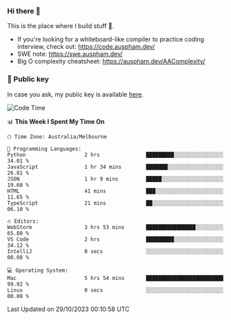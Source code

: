 ### Hi there 👋

This is the place where I build stuff 👀. 

- If you're looking for a whiteboard-like compiler to practice coding interview, check out: https://code.auspham.dev/
- SWE note: https://swe.auspham.dev/
- Big O complexity cheatsheet: https://auspham.dev/AAComplexity/

### 🔑 Public key

In case you ask, my public key is available [here](https://public.auspham.dev/).

<!--START_SECTION:waka-->
![Code Time](http://img.shields.io/badge/Code%20Time-1%2C114%20hrs%207%20mins-blue)

📊 **This Week I Spent My Time On** 

```text
🕑︎ Time Zone: Australia/Melbourne

💬 Programming Languages: 
Python                   2 hrs               █████████░░░░░░░░░░░░░░░░   34.01 % 
JavaScript               1 hr 34 mins        ███████░░░░░░░░░░░░░░░░░░   26.81 % 
JSON                     1 hr 9 mins         █████░░░░░░░░░░░░░░░░░░░░   19.68 % 
HTML                     41 mins             ███░░░░░░░░░░░░░░░░░░░░░░   11.65 % 
TypeScript               21 mins             ██░░░░░░░░░░░░░░░░░░░░░░░   06.10 % 

🔥 Editors: 
WebStorm                 3 hrs 53 mins       ████████████████░░░░░░░░░   65.80 % 
VS Code                  2 hrs               █████████░░░░░░░░░░░░░░░░   34.12 % 
IntelliJ                 0 secs              ░░░░░░░░░░░░░░░░░░░░░░░░░   00.08 % 

💻 Operating System: 
Mac                      5 hrs 54 mins       █████████████████████████   99.92 % 
Linux                    0 secs              ░░░░░░░░░░░░░░░░░░░░░░░░░   00.08 % 
```


 Last Updated on 29/10/2023 00:10:58 UTC
<!--END_SECTION:waka-->

<!--
**rockmanvnx6/rockmanvnx6** is a ✨ _special_ ✨ repository because its `README.md` (this file) appears on your GitHub profile.

Here are some ideas to get you started:

- 🔭 I’m currently working on ...
- 🌱 I’m currently learning ...
- 👯 I’m looking to collaborate on ...
- 🤔 I’m looking for help with ...
- 💬 Ask me about ...
- 📫 How to reach me: ...
- 😄 Pronouns: ...
- ⚡ Fun fact: ...
-->
